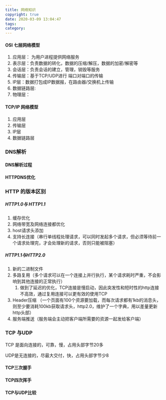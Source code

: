 ```yaml
---
title: 网络知识
copyright: true
date: 2020-03-09 13:04:47
tags:
category:
---
```


#### OSI 七层网络模型

1. 应用层： 为用户进程提供网络服务
2. 表示层：负责数据的转化，数据的压缩/解压，数据的加密/解密等
3. 会话层：负责会话的建立，管理，销毁等服务
4. 传输层：基于TCP/UDP进行 端口对端口的传输
5. IP层：数据打包成IP数据报，在路由器/交换机上传输
6. 数据链路层: 
7. 物理层：

#### TCP/IP 网络模型

1. 应用层
2. 传输层
3. IP层
4. 数据链路层

### DNS解析

#### DNS解析过程

#### HTTPDNS优化

### HTTP 的版本区别

##### HTTP1.0与 HTTP1.1

1. 缓存优化
2. 网络带宽及网络连接都优化
3. host请求头添加
4. 支持长连接（串行单线程处理请求，可以同时发起多个请求，但必须等待前一个请求处理完，才会处理新的请求，否则只能被阻塞）

##### HTTP1.1与HTTP2.0

1. 新的二进制文件
2. 多路复用（多个请求可以在一个连接上并行执行，某个请求耗时严重，不会影响到其他连接的正常执行）
   1. 做到了延迟的优化，TCP连接是慢启动，因此突发性和短时性的http连接不高效，通过复用连接可以更有效的使用TCP
3. Header压缩 （一个页面有100个资源要加载，而每次请求都有1kb的消息头，则至少要消耗100kb获取请求头，http2.0，维护了一个字典，用以差量更新http头部）
4. 服务端推送（服务端会主动把客户端所需要的资源一起发给客户端）

### TCP 与UDP

TCP 是面向连接的，可靠，慢，占用头部字节20多

UDP是无连接的，尽最大交付，快，占用头部字节少8

#### TCP三次握手

#### TCP四次挥手

#### TCP与UDP比较





